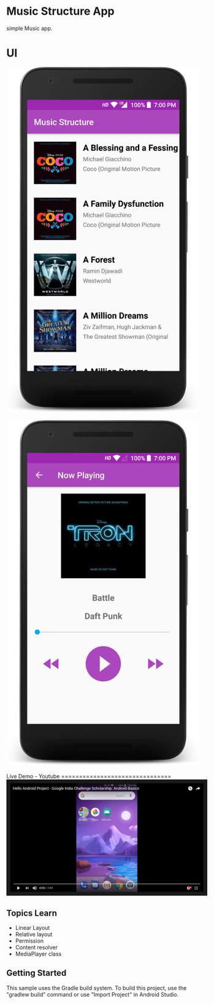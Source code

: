 Music Structure App 
===================================
simple Music app.

UI 
===================================
<div align="center">
    <img src="https://github.com/hasanmohdkhan/Android-Basics-Nanodegree--MusicApp/blob/master/device-2018-07-16-185258.png" width="600px"</img> 
</div>
<br>

<div align="center">
    <img src="https://github.com/hasanmohdkhan/Android-Basics-Nanodegree--MusicApp/blob/master/device-2018-07-16-185643.png" width="600px"</img> 
</div>
<br>
Live Demo - Youtube 
===============================
<a href="https://youtu.be/hQSmwtNuMsE" target="_blank"><img src="https://github.com/hasanmohdkhan/Hello-Android---Udacity-basic-/blob/master/youtube.png" 
alt="IMAGE ALT TEXT HERE" width="600px"  border="10" /></a>


Topics Learn 
--------------

- Linear Layout
- Relative layout
- Permission
- Content resolver
- MediaPlayer class 

Getting Started
---------------

This sample uses the Gradle build system. To build this project, use the
"gradlew build" command or use "Import Project" in Android Studio.


















